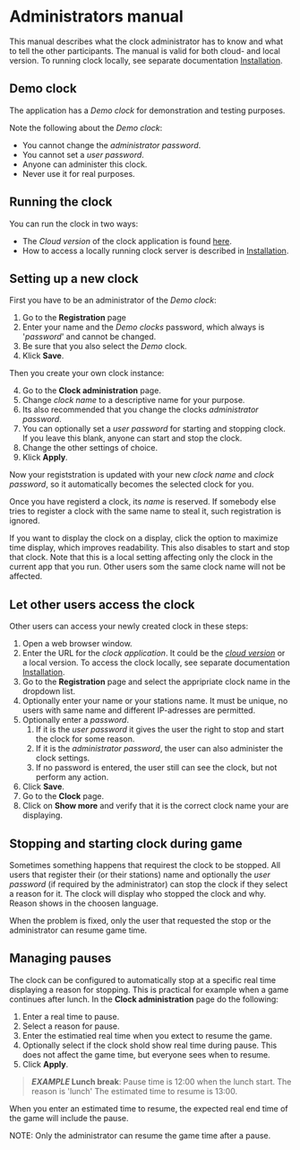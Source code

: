 # Administrators manual
This manual describes what the clock administrator has to know and what to tell the other participants. 
The manual is valid for both cloud- and local version. 
To running clock locally, see separate documentation [Installation](https://github.com/tellurianinteractive/Tellurian.Trains.ModuleMeetingApp/blob/master/INSTALLATION.md).

## Demo clock
The application has a *Demo clock* for demonstration and testing purposes.

Note the following about the *Demo clock*:
- You cannot change the *administrator password*.
- You cannot set a *user password*.
- Anyone can administer this clock.
- Never use it for real purposes.

## Running the clock
You can run the clock in two ways:
- The *Cloud version* of the clock application is found [here](https://telluriantrainsclocksappserver.azurewebsites.net/).
- How to access a locally running clock server is described in [Installation](https://github.com/tellurianinteractive/Tellurian.Trains.ModuleMeetingApp/blob/master/INSTALLATION.md).

## Setting up a new clock

First you have to be an administrator of the *Demo clock*:
1. Go to the **Registration** page 
1. Enter your name and the *Demo clocks* password, which always is '*password*' and cannot be changed.
1. Be sure that you also select the *Demo* clock.
1. Klick **Save**. 

Then you create your own clock instance:

4. Go to the **Clock administration** page.
1. Change *clock name* to a descriptive name for your purpose.
1. Its also recommended that you change the clocks *administrator password*.
1. You can optionally set a *user password* for starting and stopping clock.
If you leave this blank, anyone can start and stop the clock.
1. Change the other settings of choice.
1. Klick **Apply**.

Now your registstration is updated with your new *clock name* and *clock password*, 
so it automatically becomes the selected clock for you.

Once you have registerd a clock, its *name* is reserved. 
If somebody else tries to register a clock with the same name to steal it, such registration is ignored.

If you want to display the clock on a display, click the option to maximize time display, which improves readability.
This also disables to start and stop that clock.
Note that this is a local setting affecting only the clock in the current app that you run.
Other users som the same clock name will not be affected.

## Let other users access the clock
Other users can access your newly created clock in these steps:
1. Open a web browser window.
1. Enter the URL for the *clock application*. 
It could be the [*cloud version*](https://telluriantrainsclocksappserver.azurewebsites.net/) or a local version. 
To access the clock locally, see separate documentation [Installation](https://github.com/tellurianinteractive/Tellurian.Trains.ModuleMeetingApp/blob/master/INSTALLATION.md).
1. Go to the **Registration** page and select the appripriate clock name in the dropdown list.
1. Optionally enter your name or your stations name. It must be unique, no users with same name and different IP-adresses are permitted.
1. Optionally enter a *password*. 
    1. If it is the *user password* it gives the user the right to stop and start the clock for some reason.
    1. If it is the *administrator password*, the user can also administer the clock settings.
    1. If no password is entered, the user still can see the clock, but not perform any action.
1. Click **Save**.
1. Go to the **Clock** page.
1. Click on **Show more** and verify that it is the correct clock name your are displaying.

## Stopping and starting clock during game
Sometimes something happens that requirest the clock to be stopped. 
All users that register their (or their stations) name and optionally the *user password* (if required by the administrator) can stop the clock if they select a reason for it.
The clock will display who stopped the clock and why. Reason shows in the choosen language.

When the problem is fixed, only the user that requested the stop or the administrator can resume game time.

## Managing pauses
The clock can be configured to automatically stop at a specific real time displaying a reason for stopping. 
This is practical for example when a game continues after lunch.
In the **Clock administration** page do the following:
1. Enter a real time to pause.
2. Select a reason for pause.
3. Enter the estimatied real time when you extect to resume the game.
4. Optionally select if the clock shold show real time during pause. This does not affect the game time, but everyone sees when to resume.
4. Click **Apply**.

> ***EXAMPLE* Lunch break**:
>  Pause time is 12:00 when the lunch start.
> The reason is 'lunch'
> The estimated time to resume is 13:00.

When you enter an estimated time to resume, the expected real end time of the game will include the pause. 

NOTE: Only the administrator can resume the game time after a pause.
